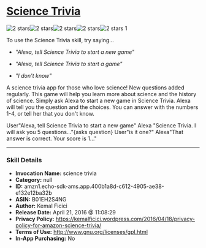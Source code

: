 # [Science Trivia](http://alexa.amazon.com/#skills/amzn1.echo-sdk-ams.app.400b1a8d-c612-4905-ae38-e132e12ba32b)
![2 stars](../../images/ic_star_black_18dp_1x.png)![2 stars](../../images/ic_star_black_18dp_1x.png)![2 stars](../../images/ic_star_border_black_18dp_1x.png)![2 stars](../../images/ic_star_border_black_18dp_1x.png)![2 stars](../../images/ic_star_border_black_18dp_1x.png) 1

To use the Science Trivia skill, try saying...

* *"Alexa, tell Science Trivia to start a new game"*

* *"Alexa, tell Science Trivia to start a game"*

* *"I don't know"*

A science trivia app for those who love science! New questions added regularly. This game will help you learn more about science and the history of science. Simply ask Alexa to start a new game in Science Trivia. Alexa will tell you the question and the choices. You can answer with the numbers 1-4, or tell her that you don't know.

User"Alexa, tell Science Trivia to start a new game"
Alexa "Science Trivia. I will ask you 5 questions..."{asks question}
User"is it one?"
Alexa"That answer is correct. Your score is 1..."

***

### Skill Details

* **Invocation Name:** science trivia
* **Category:** null
* **ID:** amzn1.echo-sdk-ams.app.400b1a8d-c612-4905-ae38-e132e12ba32b
* **ASIN:** B01EH2S4NG
* **Author:** Kemal Ficici
* **Release Date:** April 21, 2016 @ 11:08:29
* **Privacy Policy:** https://kemalficici.wordpress.com/2016/04/18/privacy-policy-for-amazon-science-trivia/
* **Terms of Use:** http://www.gnu.org/licenses/gpl.html
* **In-App Purchasing:** No
